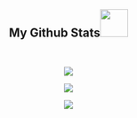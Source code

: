 <h2 align="center">
  My Github Stats<img src="https://media.giphy.com/media/VgCDAzcKvsR6OM0uWg/giphy.gif" width="50">
</h2>

<br>

<p align = "center">
  <img  src = "https://github-readme-stats.vercel.app/api?username=matiasrebori&count_private=true&show_icons=true&theme=onedark">
</p>

<p align = "center">
  <img src = "https://streak-stats.demolab.com?user=matiasrebori&theme=onedark">
</p>

<p align = "center">
  <img src = "https://github-readme-stats.vercel.app/api/top-langs/?username=matiasrebori&layout=compact&theme=onedark">
</p>
